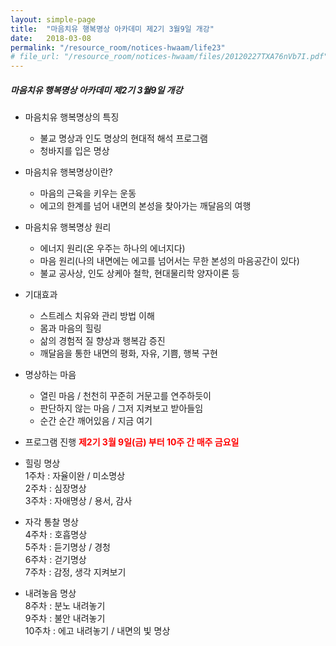 ```yaml
---
layout: simple-page
title:  "마음치유 행복명상 아카데미 제2기 3월9일 개강"
date:   2018-03-08
permalink: "/resource_room/notices-hwaam/life23"
# file_url: "/resource_room/notices-hwaam/files/20120227TXA76nVb7I.pdf"
---
```


##### **마음치유 행복명상 아카데미 제2기 3월9일 개강**

* 마음치유 행복명상의 특징
    - 불교 명상과 인도 명상의 현대적 해석 프로그램
    - 청바지를 입은 명상

* 마음치유 행복명상이란?
    - 마음의 근육을 키우는 운동
    - 에고의 한계를 넘어 내면의 본성을 찾아가는 깨달음의 여행

* 마음치유 행복명상 원리
    - 에너지 원리(온 우주는 하나의 에너지다)
    - 마음 원리(나의 내면에는 에고를 넘어서는 무한 본성의 마음공간이 있다)
    - 불교 공사상, 인도 상케아 철학, 현대물리학 양자이론 등

* 기대효과
    - 스트레스 치유와 관리 방법 이해
    - 몸과 마음의 힐링
    - 삶의 경험적 질 향상과 행복감 증진
    - 깨달음을 통한 내면의 평화, 자유, 기쁨, 행복 구현

* 명상하는 마음
    - 열린 마음 / 천천히 꾸준히 거문고를 연주하듯이
    - 판단하지 않는 마음 / 그저 지켜보고 받아들임
    - 순간 순간 깨어있음 / 지금 여기


* 프로그램 진행 **<span style="color:red;"> 제2기 3월 9일(금) 부터 10주 간 매주 금요일</span>**

 - 힐링 명상<br>
    1주차 : 자율이완 / 미소명상         <br>
    2주차 : 심장명상    <br>
    3주차 : 자애명상 / 용서, 감사   <br>

 - 자각 통찰 명상
    <br> 4주차 : 호흡명상
    <br> 5주차 : 듣기명상 / 경청
    <br> 6주차 : 걷기명상
    <br> 7주차 : 감정, 생각 지켜보기

 - 내려놓음 명상
    <br> 8주차 : 분노 내려놓기
    <br> 9주차 : 불안 내려놓기
    <br> 10주차 : 에고 내려놓기 / 내면의 빛 명상

